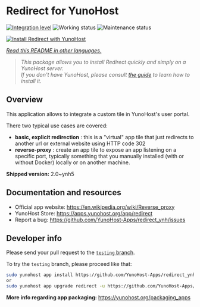 <!--
N.B.: This README was automatically generated by <https://github.com/YunoHost/apps/tree/master/tools/readme_generator>
It shall NOT be edited by hand.
-->

# Redirect for YunoHost

[![Integration level](https://dash.yunohost.org/integration/redirect.svg)](https://ci-apps.yunohost.org/ci/apps/redirect/) ![Working status](https://ci-apps.yunohost.org/ci/badges/redirect.status.svg) ![Maintenance status](https://ci-apps.yunohost.org/ci/badges/redirect.maintain.svg)

[![Install Redirect with YunoHost](https://install-app.yunohost.org/install-with-yunohost.svg)](https://install-app.yunohost.org/?app=redirect)

*[Read this README in other languages.](./ALL_README.md)*

> *This package allows you to install Redirect quickly and simply on a YunoHost server.*  
> *If you don't have YunoHost, please consult [the guide](https://yunohost.org/install) to learn how to install it.*

## Overview

This application allows to integrate a custom tile in YunoHost's user portal.

There two typical use cases are covered:
- **basic, explicit redirection** : this is a "virtual" app tile that just redirects to another url or external website using HTTP code 302
- **reverse-proxy** : create an app tile to expose an app listening on a specific port, typically something that you manually installed (with or without Docker) locally or on another machine.


**Shipped version:** 2.0~ynh5
## Documentation and resources

- Official app website: <https://en.wikipedia.org/wiki/Reverse_proxy>
- YunoHost Store: <https://apps.yunohost.org/app/redirect>
- Report a bug: <https://github.com/YunoHost-Apps/redirect_ynh/issues>

## Developer info

Please send your pull request to the [`testing` branch](https://github.com/YunoHost-Apps/redirect_ynh/tree/testing).

To try the `testing` branch, please proceed like that:

```bash
sudo yunohost app install https://github.com/YunoHost-Apps/redirect_ynh/tree/testing --debug
or
sudo yunohost app upgrade redirect -u https://github.com/YunoHost-Apps/redirect_ynh/tree/testing --debug
```

**More info regarding app packaging:** <https://yunohost.org/packaging_apps>
